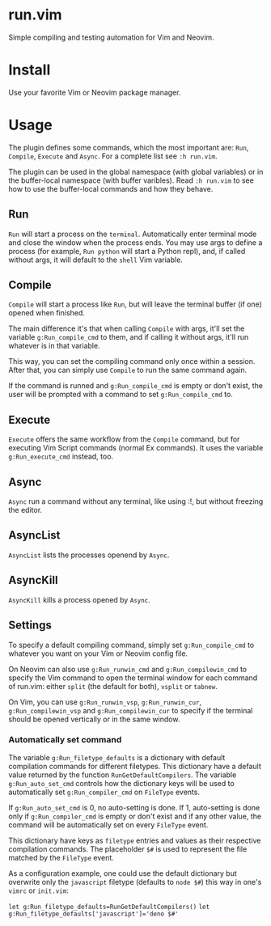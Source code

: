 # run.vim

Simple compiling and testing automation for Vim and Neovim.
# Install

Use your favorite Vim or Neovim package manager.

# Usage

The plugin defines some commands, which the most important are: `Run`,
`Compile`, `Execute` and `Async`. For a complete list see `:h run.vim`.

The plugin can be used in the global namespace (with global variables) or in the
buffer-local namespace (with buffer varibles). Read `:h run.vim` to see how to
use the buffer-local commands and how they behave.

## Run

`Run` will start a process on the `terminal`. Automatically enter terminal mode
and close the window when the process ends. You may use args to define a process
(for example, `Run python` will start a Python repl), and, if called without
args, it will default to the `shell` Vim variable.

## Compile

`Compile` will start a process like `Run`, but will leave the terminal buffer
(if one) opened when finished.

The main difference it's that when calling `Compile` with args, it'll set the
variable `g:Run_compile_cmd` to them, and if calling it without args, it'll run
whatever is in that variable.

This way, you can set the compiling command only once within a session. After
that, you can simply use `Compile` to run the same command again.

If the command is runned and `g:Run_compile_cmd` is empty or don't exist, the
user will be prompted with a command to set `g:Run_compile_cmd` to.

## Execute

`Execute` offers the same workflow from the `Compile` command, but for
executing Vim Script commands (normal Ex commands). It uses the variable
`g:Run_execute_cmd` instead, too.

## Async

`Async` run a command without any terminal, like using :!, but without
freezing the editor.

## AsyncList

`AsyncList` lists the processes openend by `Async`.

## AsyncKill

`AsyncKill` kills a process opened by `Async`.

## Settings

To specify a default compiling command, simply set `g:Run_compile_cmd` to
whatever you want on your Vim or Neovim config file.

On Neovim can also use `g:Run_runwin_cmd` and `g:Run_compilewin_cmd` to specify the
Vim command to open the terminal window for each command of run.vim: either
`split` (the default for both), `vsplit` or `tabnew`.

On Vim, you can use `g:Run_runwin_vsp`, `g:Run_runwin_cur`,
`g:Run_compilewin_vsp` and `g:Run_compilewin_cur` to specify if the terminal
should be opened vertically or in the same window.

### Automatically set command

The variable `g:Run_filetype_defaults` is a dictionary with default
compilation commands for different filetypes. This dictionary have a default
value returned by the function `RunGetDefaultCompilers`. The variable
`g:Run_auto_set_cmd` controls how the dictionary keys will be used to
automatically set `g:Run_compiler_cmd` on `FileType` events.

If `g:Run_auto_set_cmd` is 0, no auto-setting is done. If 1, auto-setting is
done only if `g:Run_compiler_cmd` is empty or don't exist and if any other
value, the command will be automatically set on every `FileType` event.

This dictionary have keys as `filetype` entries and values as their respective
compilation commands. The placeholder `$#` is used to represent the file
matched by the `FileType` event.

As a configuration example, one could use the default dictionary but overwrite
only the `javascript` filetype (defaults to `node $#`) this way in one's `vimrc` or `init.vim`:

`let g:Run_filetype_defaults=RunGetDefaultCompilers()`
`let g:Run_filetype_defaults['javascript']='deno $#'`
